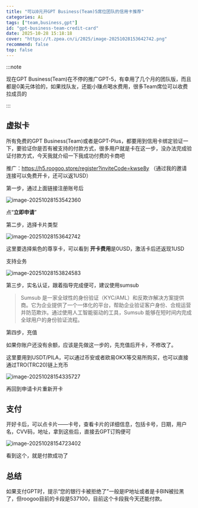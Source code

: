 ```yaml
---
title: "可以0元开GPT Business(Team)5席位团队的信用卡推荐"
categories: Ai
tags: ["team,business,gpt"]
id: "gpt-business-team-credit-card"
date: 2025-10-28 15:18:18
cover: "https://t.zpea.cn/i/2025/image-20251028153642742.png"
recommend: false
top: false
---
```


:::note

现在GPT Business(Team)在不停的推广GPT-5，有幸用了几个月的团队版，而且都是0美元体验的，如果找队友，还能小赚点喝水费用，很多Team席位可以收费拉成员的

:::

## 虚拟卡

所有免费的GPT Business(Team)或者是GPT-Plus，都要用到信用卡绑定验证一下，要验证你是否有被支持的付款方式，很多用户就是卡在这一步，没办法完成验证付款方式，今天我就介绍一下我成功付费的卡商吧

推广：https://h5.roogoo.store/register?inviteCode=kwse8y （通过我的邀请连接可以免费开卡，还可以返1USD）

第一步，通过上面链接注册账号后

![image-20251028153542360](https://t.zpea.cn/i/2025/image-20251028153542360.png)

点“**立即申请**”

第二步，选择卡片类型

![image-20251028153642742](https://t.zpea.cn/i/2025/image-20251028153642742.png)

这里要选择紫色的尊享卡，可以看到 **开卡费用**是0USD，激活卡后还返现1USD

支持业务

![image-20251028153824583](https://t.zpea.cn/i/2025/image-20251028153824583.png)

第三步，实名认证，跟着指导完成便可，建议使用sumsub

> Sumsub 是一家全球性的身份验证（KYC/AML）和反欺诈解决方案提供商。它为企业提供了一个一体化的平台，帮助企业验证客户身份、合规运营并防范欺诈。通过使用人工智能驱动的工具，Sumsub 能够在短时间内完成全球用户的身份验证流程。

第四步，充值

如果你账户还没有余额，应该是先做这一步的，先充值后开卡，不修改了。

这里要用到USDT/PILA，可以通过币安或者欧易OKX等交易所购买，也可以直接通过TRO(TRC20)链上充币

![image-20251028154335727](https://t.zpea.cn/i/2025/image-20251028154335727.png)

再回到申请卡片重新开卡

## 支付

开好卡后，可以点卡片——卡号，查看卡片的详细信息，包括卡号，日期，用户名，CVV码，地址，拿到这些后，直接去GPT订购便可

![image-20251028154723402](https://t.zpea.cn/i/2025/image-20251028154723402.png)

看到这个，就是付款成功了

## 总结

如果支付GPT时，提示“您的银行卡被拒绝了”一般是IP地址或者是卡BIN被拉黑了，但roogoo目前的卡段是537100，目前这个卡段我今天还能付款。